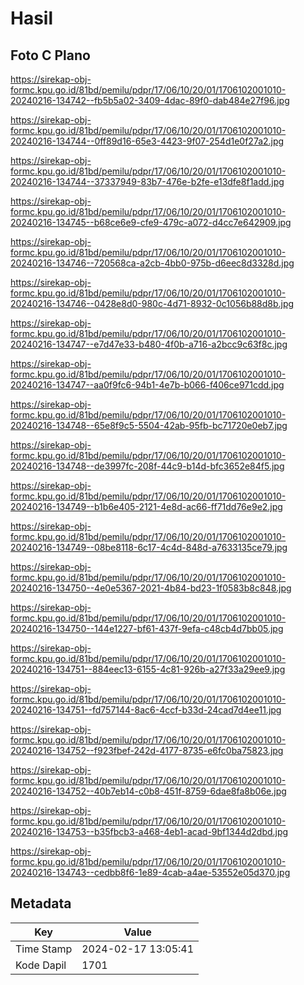 # Hasil

## Foto C Plano

https://sirekap-obj-formc.kpu.go.id/81bd/pemilu/pdpr/17/06/10/20/01/1706102001010-20240216-134742--fb5b5a02-3409-4dac-89f0-dab484e27f96.jpg

https://sirekap-obj-formc.kpu.go.id/81bd/pemilu/pdpr/17/06/10/20/01/1706102001010-20240216-134744--0ff89d16-65e3-4423-9f07-254d1e0f27a2.jpg

https://sirekap-obj-formc.kpu.go.id/81bd/pemilu/pdpr/17/06/10/20/01/1706102001010-20240216-134744--37337949-83b7-476e-b2fe-e13dfe8f1add.jpg

https://sirekap-obj-formc.kpu.go.id/81bd/pemilu/pdpr/17/06/10/20/01/1706102001010-20240216-134745--b68ce6e9-cfe9-479c-a072-d4cc7e642909.jpg

https://sirekap-obj-formc.kpu.go.id/81bd/pemilu/pdpr/17/06/10/20/01/1706102001010-20240216-134746--720568ca-a2cb-4bb0-975b-d6eec8d3328d.jpg

https://sirekap-obj-formc.kpu.go.id/81bd/pemilu/pdpr/17/06/10/20/01/1706102001010-20240216-134746--0428e8d0-980c-4d71-8932-0c1056b88d8b.jpg

https://sirekap-obj-formc.kpu.go.id/81bd/pemilu/pdpr/17/06/10/20/01/1706102001010-20240216-134747--e7d47e33-b480-4f0b-a716-a2bcc9c63f8c.jpg

https://sirekap-obj-formc.kpu.go.id/81bd/pemilu/pdpr/17/06/10/20/01/1706102001010-20240216-134747--aa0f9fc6-94b1-4e7b-b066-f406ce971cdd.jpg

https://sirekap-obj-formc.kpu.go.id/81bd/pemilu/pdpr/17/06/10/20/01/1706102001010-20240216-134748--65e8f9c5-5504-42ab-95fb-bc71720e0eb7.jpg

https://sirekap-obj-formc.kpu.go.id/81bd/pemilu/pdpr/17/06/10/20/01/1706102001010-20240216-134748--de3997fc-208f-44c9-b14d-bfc3652e84f5.jpg

https://sirekap-obj-formc.kpu.go.id/81bd/pemilu/pdpr/17/06/10/20/01/1706102001010-20240216-134749--b1b6e405-2121-4e8d-ac66-ff71dd76e9e2.jpg

https://sirekap-obj-formc.kpu.go.id/81bd/pemilu/pdpr/17/06/10/20/01/1706102001010-20240216-134749--08be8118-6c17-4c4d-848d-a7633135ce79.jpg

https://sirekap-obj-formc.kpu.go.id/81bd/pemilu/pdpr/17/06/10/20/01/1706102001010-20240216-134750--4e0e5367-2021-4b84-bd23-1f0583b8c848.jpg

https://sirekap-obj-formc.kpu.go.id/81bd/pemilu/pdpr/17/06/10/20/01/1706102001010-20240216-134750--144e1227-bf61-437f-9efa-c48cb4d7bb05.jpg

https://sirekap-obj-formc.kpu.go.id/81bd/pemilu/pdpr/17/06/10/20/01/1706102001010-20240216-134751--884eec13-6155-4c81-926b-a27f33a29ee9.jpg

https://sirekap-obj-formc.kpu.go.id/81bd/pemilu/pdpr/17/06/10/20/01/1706102001010-20240216-134751--fd757144-8ac6-4ccf-b33d-24cad7d4ee11.jpg

https://sirekap-obj-formc.kpu.go.id/81bd/pemilu/pdpr/17/06/10/20/01/1706102001010-20240216-134752--f923fbef-242d-4177-8735-e6fc0ba75823.jpg

https://sirekap-obj-formc.kpu.go.id/81bd/pemilu/pdpr/17/06/10/20/01/1706102001010-20240216-134752--40b7eb14-c0b8-451f-8759-6dae8fa8b06e.jpg

https://sirekap-obj-formc.kpu.go.id/81bd/pemilu/pdpr/17/06/10/20/01/1706102001010-20240216-134753--b35fbcb3-a468-4eb1-acad-9bf1344d2dbd.jpg

https://sirekap-obj-formc.kpu.go.id/81bd/pemilu/pdpr/17/06/10/20/01/1706102001010-20240216-134743--cedbb8f6-1e89-4cab-a4ae-53552e05d370.jpg


## Metadata

| Key        | Value               |
| ---------- | ------------------- |
| Time Stamp | 2024-02-17 13:05:41 |
| Kode Dapil | 1701                |



